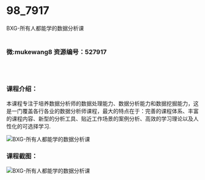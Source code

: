 # 98_7917
BXG-所有人都能学的数据分析课
<br/></br>
<h3>微:mukewang8 资源编号：527917</h3>
<br/></br>
<h3>课程介绍：</h3>
<p>本课程专注于培养<a title="查看与 数据分析 相关的文章" target="_blank">数据分析</a>师的数据处理能力、<a title="查看与 数据分析 相关的文章" target="_blank">数据分析</a>能力和数据挖掘能力，这是一门覆盖各行各业的数据分析师课程，最大的特点在于：完善的课程体系、丰富的课程内容、新型的分析工具、贴近工作场景的案例分析、高效的学习理论以及人性化的可选择学习.</p>
<p><img src="https://www.ko996.com/wp-content/uploads/img/2019/10/2-39-300x153.png" alt="BXG-所有人都能学的数据分析课"></p>
<h3>课程截图：</h3>
<p><img src="https://www.ko996.com/wp-content/uploads/img/2019/10/1-75.png" alt="BXG-所有人都能学的数据分析课"></p>
<p>&nbsp;</p>
